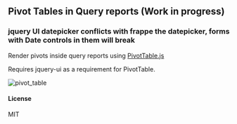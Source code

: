 ## Pivot Tables in Query reports (Work in progress)

### jquery UI datepicker conflicts with frappe the datepicker, forms with Date controls in them will break 

Render pivots inside query reports using [PivotTable.js](https://pivottable.js.org/examples/)

Requires jquery-ui as a requirement for PivotTable.

![pivot_table](https://user-images.githubusercontent.com/4676890/38766833-8f722c44-3ff5-11e8-9899-a2595834ac19.gif)

#### License

MIT
